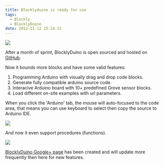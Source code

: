 ```yaml
---
title: Blocklyduino is ready for use
tags:
  - Blockly
  - BlocklyDuino
date: 2012-11-12 15:14:12
---
```


[![](http://4.bp.blogspot.com/-uyoSTORHCJ8/UKEPEtCi0xI/AAAAAAAACxw/pQ4Fg-7IqYQ/s320/%E8%9E%A2%E5%B9%95%E5%BF%AB%E7%85%A7+2012-11-11+%E4%B8%8B%E5%8D%889.55.25.png)](http://4.bp.blogspot.com/-uyoSTORHCJ8/UKEPEtCi0xI/AAAAAAAACxw/pQ4Fg-7IqYQ/s1600/%E8%9E%A2%E5%B9%95%E5%BF%AB%E7%85%A7+2012-11-11+%E4%B8%8B%E5%8D%889.55.25.png)

After a month of sprint, BlocklyDuino is open sourced and hosted on [GitHub](https://github.com/gasolin/BlocklyDuino).

Now it bounds more blocks and have some valid features:

1. Programming Arduino with visually drag and drop code blocks.
2. Generate fully compatible arduino source code.
3. Interacive Arduino board with 10+ predefined Grove sensor blocks.
4. Load different on-site examples with url parameters. 

When you click the 'Arduino' tab, the mouse will auto-focused to the code area, that means you can use keyboard to select then copy the source to Arduino IDE.

[![](http://1.bp.blogspot.com/-9QgdZWDqtT4/UKEQ7jRORWI/AAAAAAAACyA/JWLzI8OCRNY/s320/%25E8%259E%25A2%25E5%25B9%2595%25E5%25BF%25AB%25E7%2585%25A7+2012-10-21+%25E4%25B8%258B%25E5%258D%25882.46.50.png)](http://1.bp.blogspot.com/-9QgdZWDqtT4/UKEQ7jRORWI/AAAAAAAACyA/JWLzI8OCRNY/s1600/%25E8%259E%25A2%25E5%25B9%2595%25E5%25BF%25AB%25E7%2585%25A7+2012-10-21+%25E4%25B8%258B%25E5%258D%25882.46.50.png)

And now it even support procedures (functions).

[![](http://4.bp.blogspot.com/-DCfLmSEUN-U/UKEPKswoCKI/AAAAAAAACx4/Cif5my2BsYc/s320/%E8%9E%A2%E5%B9%95%E5%BF%AB%E7%85%A7+2012-11-12+%E4%B8%8B%E5%8D%8810.50.31.png)](http://4.bp.blogspot.com/-DCfLmSEUN-U/UKEPKswoCKI/AAAAAAAACx4/Cif5my2BsYc/s1600/%E8%9E%A2%E5%B9%95%E5%BF%AB%E7%85%A7+2012-11-12+%E4%B8%8B%E5%8D%8810.50.31.png)

[BlocklyDuino Google+ page](https://plus.google.com/b/111979846292233941175/111979846292233941175)&nbsp;has been created and will update more frequently then here for new features.
